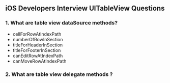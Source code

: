 ## iOS Developers Interview UITableView Questions

### 1. What are table view dataSource methods?
  - cellForRowAtIndexPath
  - numberOfRowInSection
  - titleForHeaderInSection
  - titleForFooterInSection
  - canEditRowAtIndexPath
  - canMoveRowAtIndexPath

### 2. What are table view delegate methods ?
   
